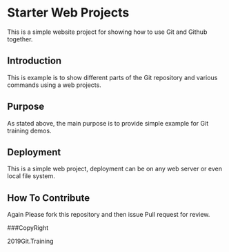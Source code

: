  # Starter Web Projects

This is a simple website project for 
showing how to use Git and Github together.

## Introduction

This is example is to show different parts of
the Git repository and various commands using
a web projects.

## Purpose

As stated above, the main purpose is to 
provide simple example for Git training demos.

## Deployment

This is a simple web project, deployment can
be on any web server or even local file system.

## How To Contribute

Again Please fork this repository and then issue Pull request for review.

###CopyRight

 2019Git.Training